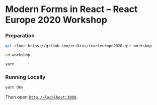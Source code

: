 # Modern Forms in React – React Europe 2020 Workshop

### Preparation

```bash
git clone https://github.com/erikras/reacteurope2020.git workshop

cd workshop

yarn
```

### Running Locally

```bash
yarn dev
```

Then open [`http://localhost:3000`](http://localhost:3000).
